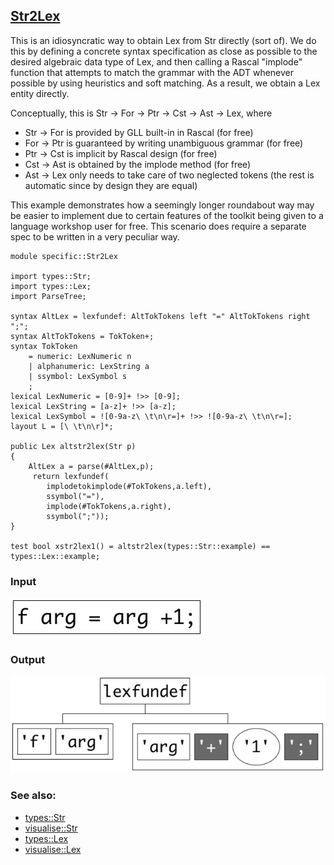 ## [Str2Lex](https://github.com/grammarware/bx-parsing/blob/master/src/specific/Str2Lex.rsc)

This is an idiosyncratic way to obtain Lex from Str directly (sort of).
We do this by defining a concrete syntax specification as close as possible to
the desired algebraic data type of Lex, and then calling a Rascal "implode" function
that attempts to match the grammar with the ADT whenever possible by using heuristics
and soft matching. As a result, we obtain a Lex entity directly.

Conceptually, this is Str → For → Ptr → Cst → Ast → Lex, where
* Str → For is provided by GLL built-in in Rascal (for free)
* For → Ptr is guaranteed by writing unambiguous grammar (for free)
* Ptr → Cst is implicit by Rascal design (for free)
* Cst → Ast is obtained by the implode method (for free)
* Ast → Lex only needs to take care of two neglected tokens (the rest is automatic since by design they are equal)

This example demonstrates how a seemingly longer roundabout way may be easier to implement
due to certain features of the toolkit being given to a language workshop user for free.
This scenario does require a separate spec to be written in a very peculiar way.

```
module specific::Str2Lex

import types::Str;
import types::Lex;
import ParseTree;

syntax AltLex = lexfundef: AltTokTokens left "=" AltTokTokens right ";";
syntax AltTokTokens = TokToken+; 
syntax TokToken
    = numeric: LexNumeric n
    | alphanumeric: LexString a
    | ssymbol: LexSymbol s
    ;
lexical LexNumeric = [0-9]+ !>> [0-9];
lexical LexString = [a-z]+ !>> [a-z];
lexical LexSymbol = ![0-9a-z\ \t\n\r=]+ !>> ![0-9a-z\ \t\n\r=];
layout L = [\ \t\n\r]*;

public Lex altstr2lex(Str p)
{
    AltLex a = parse(#AltLex,p);
     return lexfundef(
        implodetokimplode(#TokTokens,a.left),
        ssymbol("="),
        implode(#TokTokens,a.right),
        ssymbol(";"));
}

test bool xstr2lex1() = altstr2lex(types::Str::example) == types::Lex::example;
```

### Input

![Input](https://github.com/grammarware/bx-parsing/raw/master/img/Str.png)

### Output

![Output](https://github.com/grammarware/bx-parsing/raw/master/img/Lex.png)

### See also:
* [types::Str](https://github.com/grammarware/bx-parsing/blob/master/src/types/Str.rsc)
* [visualise::Str](https://github.com/grammarware/bx-parsing/blob/master/src/visualise/Str.rsc)
* [types::Lex](https://github.com/grammarware/bx-parsing/blob/master/src/types/Lex.rsc)
* [visualise::Lex](https://github.com/grammarware/bx-parsing/blob/master/src/visualise/Lex.rsc)
